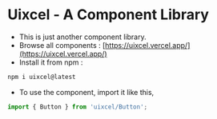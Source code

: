 # Uixcel - A Component Library

- This is just another component library.
- Browse all components : [https://uixcel.vercel.app/](https://uixcel.vercel.app/)
- Install it from npm :

```bash
npm i uixcel@latest
```

- To use the component, import it like this,

```typescript
import { Button } from 'uixcel/Button';
```
